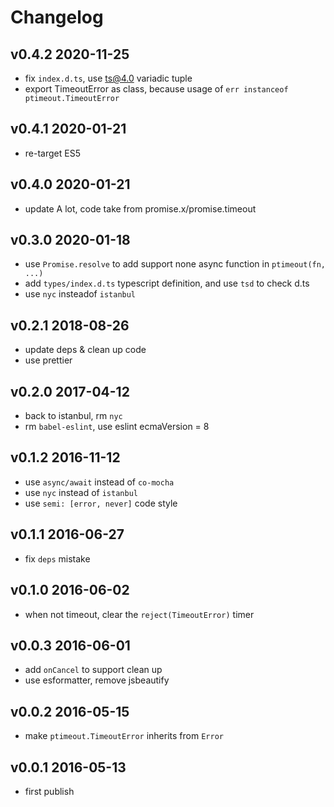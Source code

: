 # Changelog

## v0.4.2 2020-11-25

- fix `index.d.ts`, use ts@4.0 variadic tuple
- export TimeoutError as class, because usage of `err instanceof ptimeout.TimeoutError`

## v0.4.1 2020-01-21

- re-target ES5

## v0.4.0 2020-01-21

- update A lot, code take from promise.x/promise.timeout

## v0.3.0 2020-01-18

- use `Promise.resolve` to add support none async function in `ptimeout(fn, ...)`
- add `types/index.d.ts` typescript definition, and use `tsd` to check d.ts
- use `nyc` insteadof `istanbul`

## v0.2.1 2018-08-26

- update deps & clean up code
- use prettier

## v0.2.0 2017-04-12

- back to istanbul, rm `nyc`
- rm `babel-eslint`, use eslint ecmaVersion = 8

## v0.1.2 2016-11-12

- use `async/await` instead of `co-mocha`
- use `nyc` instead of `istanbul`
- use `semi: [error, never]` code style

## v0.1.1 2016-06-27

- fix `deps` mistake

## v0.1.0 2016-06-02

- when not timeout, clear the `reject(TimeoutError)` timer

## v0.0.3 2016-06-01

- add `onCancel` to support clean up
- use esformatter, remove jsbeautify

## v0.0.2 2016-05-15

- make `ptimeout.TimeoutError` inherits from `Error`

## v0.0.1 2016-05-13

- first publish
